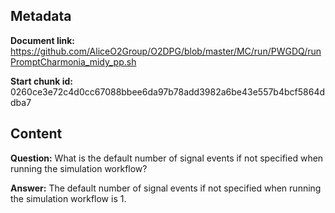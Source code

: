 ## Metadata

**Document link:** https://github.com/AliceO2Group/O2DPG/blob/master/MC/run/PWGDQ/runPromptCharmonia_midy_pp.sh

**Start chunk id:** 0260ce3e72c4d0cc67088bbee6da97b78add3982a6be43e557b4bcf5864ddba7

## Content

**Question:** What is the default number of signal events if not specified when running the simulation workflow?

**Answer:** The default number of signal events if not specified when running the simulation workflow is 1.